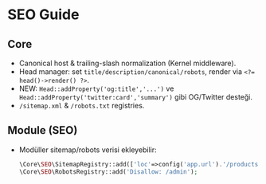 # SEO Guide

## Core
- Canonical host & trailing-slash normalization (Kernel middleware).
- Head manager: set `title/description/canonical/robots`, render via `<?= head()->render() ?>`.
- NEW: `Head::addProperty('og:title','...')` ve `Head::addProperty('twitter:card','summary')` gibi OG/Twitter desteği.
- `/sitemap.xml` & `/robots.txt` registries.

## Module (SEO)
- Modüller sitemap/robots verisi ekleyebilir:
  ```php
  \Core\SEO\SitemapRegistry::add(['loc'=>config('app.url').'/products', 'changefreq'=>'weekly']);
  \Core\SEO\RobotsRegistry::add('Disallow: /admin');
